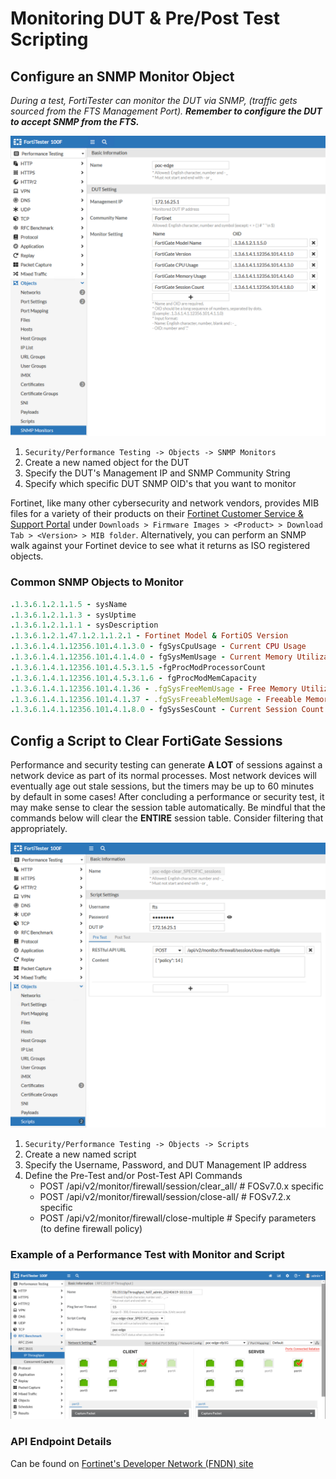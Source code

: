 # Monitoring DUT & Pre/Post Test Scripting

## Configure an SNMP Monitor Object

_During a test, FortiTester can monitor the DUT via SNMP, (traffic gets sourced from the FTS Management Port). __Remember to configure the DUT to accept SNMP from the FTS.___

![SNMP Monitor Object](./images/fts_snmp_object.png "Example of an SNMP Monitor Object")

1. `Security/Performance Testing -> Objects -> SNMP Monitors`
2. Create a new named object for the DUT
3. Specify the DUT's Management IP and SNMP Community String
4. Specify which specific DUT SNMP OID's that you want to monitor

Fortinet, like many other cybersecurity and network vendors, provides MIB files for a variety of their products on their [Fortinet Customer Service & Support Portal](https://support.fortinet.com) under `Downloads > Firmware Images > <Product> > Download Tab > <Version> > MIB folder`. Alternatively, you can perform an SNMP walk against your Fortinet device to see what it returns as ISO registered objects.

### Common SNMP Objects to Monitor

```ruby
.1.3.6.1.2.1.1.5 - sysName
.1.3.6.1.2.1.1.3 - sysUptime
.1.3.6.1.2.1.1.1 - sysDescription
.1.3.6.1.2.1.47.1.2.1.1.2.1 - Fortinet Model & FortiOS Version
.1.3.6.1.4.1.12356.101.4.1.3.0 - fgSysCpuUsage - Current CPU Usage
.1.3.6.1.4.1.12356.101.4.1.4.0 - fgSysMemUsage - Current Memory Utilization
.1.3.6.1.4.1.12356.101.4.5.3.1.5 -fgProcModProcessorCount
.1.3.6.1.4.1.12356.101.4.5.3.1.6 - fgProcModMemCapacity
.1.3.6.1.4.1.12356.101.4.1.36 - .fgSysFreeMemUsage - Free Memory Utilization (may only be a v7.4.4)
.1.3.6.1.4.1.12356.101.4.1.37 - .fgSysFreeableMemUsage - Freeable Memory Utilization (may only be a v7.4.4)
.1.3.6.1.4.1.12356.101.4.1.8.0 - fgSysSesCount - Current Session Count
```

## Config a Script to Clear FortiGate Sessions

Performance and security testing can generate __A LOT__ of sessions against a network device as part of its normal processes. Most network devices will eventually age out stale sessions, but the timers may be up to 60 minutes by default in some cases! After concluding a performance or security test, it may make sense to clear the session table automatically. Be mindful that the commands below will clear the __ENTIRE__ session table. Consider filtering that appropriately.

![FTS Script Object](./images/fts_script_object.png "Example of a Post-Run Script to Clear FTS Sessions")

1. `Security/Performance Testing -> Objects -> Scripts`
2. Create a new named script
3. Specify the Username, Password, and DUT Management IP address
4. Define the Pre-Test and/or Post-Test API Commands
    * POST /api/v2/monitor/firewall/session/clear_all/  # FOSv7.0.x specific
    * POST /api/v2/monitor/firewall/session/close-all/  # FOSv7.2.x specific
    * POST /api/v2/monitor/firewall/close-multiple      # Specify parameters (to define firewall policy)

### Example of a Performance Test with Monitor and Script

![FTS Script Object](./images/fts_monitor_script.png "Example of a Post-Run Script to Clear FTS Sessions")

### API Endpoint Details

Can be found on [Fortinet's Developer Network (FNDN) site](https://fndn.fortinet.net)